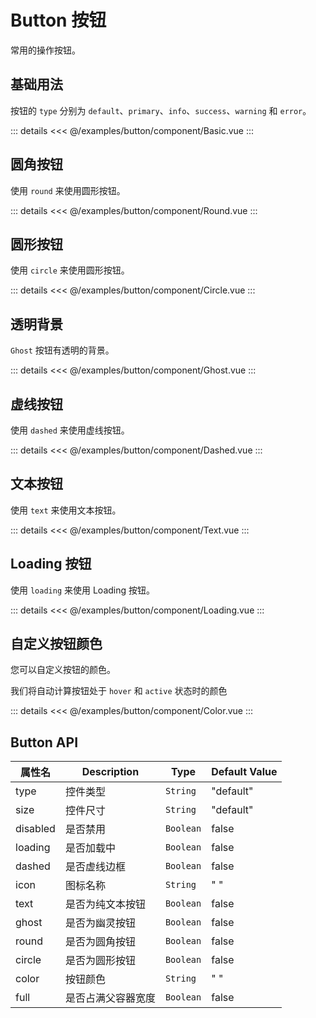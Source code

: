 <script setup>
import Basic from './component/Basic.vue'
import Ghost from './component/Ghost.vue'
import Dashed from './component/Dashed.vue'
import Text from './component/Text.vue'
import Loading from './component/Loading.vue'
import Circle from './component/Circle.vue'
import Round from './component/Round.vue'
import Color from './component/Color.vue'
</script>

# Button 按钮

常用的操作按钮。

## 基础用法

按钮的 `type` 分别为 `default`、`primary`、`info`、`success`、`warning` 和 `error`。
<Demo>
<Basic/>

::: details
<<< @/examples/button/component/Basic.vue
:::
</Demo>

## 圆角按钮

使用 `round` 来使用圆形按钮。

<Demo>
 <Round/>

::: details
<<< @/examples/button/component/Round.vue
:::
</Demo>

## 圆形按钮

使用 `circle` 来使用圆形按钮。

<Demo>
 <Circle/>

::: details
<<< @/examples/button/component/Circle.vue
:::
</Demo>

## 透明背景

`Ghost` 按钮有透明的背景。
<Demo>
 <Ghost/>

::: details
<<< @/examples/button/component/Ghost.vue
:::
</Demo>


## 虚线按钮

使用 `dashed` 来使用虚线按钮。
<Demo>
 <Dashed/>

::: details
<<< @/examples/button/component/Dashed.vue
:::
</Demo>


## 文本按钮

使用 `text` 来使用文本按钮。
<Demo>
 <Text/>

::: details
<<< @/examples/button/component/Text.vue
:::
</Demo>

## Loading 按钮

使用 `loading` 来使用 Loading 按钮。
<Demo>
 <Loading/>

::: details
<<< @/examples/button/component/Loading.vue
:::
</Demo>


## 自定义按钮颜色

您可以自定义按钮的颜色。

我们将自动计算按钮处于 `hover` 和 `active` 状态时的颜色
<Demo>
 <Color/>

::: details
<<< @/examples/button/component/Color.vue
:::
</Demo>

## Button API

| 属性名   | Description        | Type      | Default Value |
| -------- | ------------------ | --------- | ------------- |
| type     | 控件类型           | `String`  | "default"     |
| size     | 控件尺寸           | `String`  | "default"     |
| disabled | 是否禁用           | `Boolean` | false         |
| loading  | 是否加载中         | `Boolean` | false         |
| dashed   | 是否虚线边框       | `Boolean` | false         |
| icon     | 图标名称           | `String`  | " "           |
| text     | 是否为纯文本按钮   | `Boolean` | false         |
| ghost    | 是否为幽灵按钮     | `Boolean` | false         |
| round    | 是否为圆角按钮     | `Boolean` | false         |
| circle   | 是否为圆形按钮     | `Boolean` | false         |
| color    | 按钮颜色           | `String`  | " "           |
| full     | 是否占满父容器宽度 | `Boolean` | false         |
